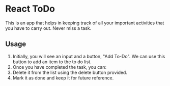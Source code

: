 # React ToDo

This is an app that helps in keeping track of all your important activities that you have to carry out. Never miss a task.

## Usage

1. Initially, you will see an input and a button, "Add To-Do". We can use this button to add an item to the to do list.
2. Once you have completed the task, you can:
  1. Delete it from the list using the delete button provided.
  2. Mark it as done and keep it for future reference.

